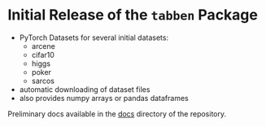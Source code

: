 # Initial Release of the `tabben` Package

- PyTorch Datasets for several initial datasets:
  - arcene
  - cifar10
  - higgs
  - poker
  - sarcos
- automatic downloading of dataset files
- also provides numpy arrays or pandas dataframes

Preliminary docs available in the [docs](/python/docs/src) directory of the repository.
